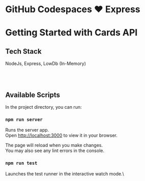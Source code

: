 # GitHub Codespaces ♥️ Express

# Getting Started with Cards API

## Tech Stack

NodeJs, Express, LowDb (In-Memory)

<br/><br/>


## Available Scripts

In the project directory, you can run:



### `npm run server`

Runs the server app.\
Open [http://localhost:3000](http://localhost:3000) to view it in your browser.



The page will reload when you make changes.\
You may also see any lint errors in the console.

### `npm run test`

Launches the test runner in the interactive watch mode.\
